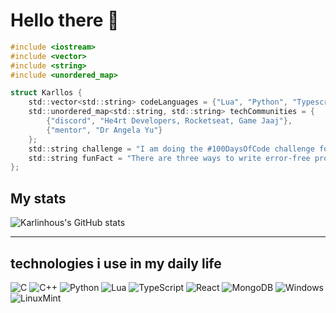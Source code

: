 # Hello there 👋
```c
#include <iostream>
#include <vector>
#include <string>
#include <unordered_map>

struct Karllos {
    std::vector<std::string> codeLanguages = {"Lua", "Python", "Typescript", "C", "C++"};
    std::unordered_map<std::string, std::string> techCommunities = {
        {"discord", "He4rt Developers, Rocketseat, Game Jaaj"},
        {"mentor", "Dr Angela Yu"}
    };
    std::string challenge = "I am doing the #100DaysOfCode challenge focused on Fullstack";
    std::string funFact = "There are three ways to write error-free programs; only the fourth one works";
};
```
## My stats
![Karlinhous's GitHub stats](https://github-readme-stats.vercel.app/api?username=Karlinhous&show_icons=true&theme=react)

<hr size="3" noshade>

## technologies i use in my daily life
![C](https://img.shields.io/badge/C-00599C?style=for-the-badge&logo=c&logoColor=white)
![C++](https://img.shields.io/badge/C%2B%2B-00599C?style=for-the-badge&logo=c%2B%2B&logoColor=white)
![Python](https://img.shields.io/badge/Python-14354C?style=for-the-badge&logo=python&logoColor=white)
![Lua](https://img.shields.io/badge/Lua-2C2D72?style=for-the-badge&logo=lua&logoColor=white)
![TypeScript](https://img.shields.io/badge/typescript-%23007ACC.svg?style=for-the-badge&logo=typescript&logoColor=white)
![React](https://img.shields.io/badge/react-%2320232a.svg?style=for-the-badge&logo=react&logoColor=%2361DAFB)
![MongoDB](https://img.shields.io/badge/MongoDB-%234ea94b.svg?style=for-the-badge&logo=mongodb&logoColor=white)
![Windows](https://img.shields.io/badge/Windows-0078D6?style=for-the-badge&logo=windows&logoColor=white)
![LinuxMint](https://img.shields.io/badge/manjaro-35BF5C?style=for-the-badge&logo=manjaro&logoColor=white)
